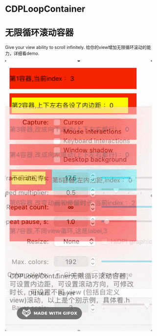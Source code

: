 # CDPLoopContainer
# 无限循环滚动容器
Give your view ability to scroll infinitely.
给你的view增加无限循环滚动的能力，详细看demo.

![image](https://github.com/cdpenggod/CDPLoopContainer/blob/master/gif.gif)
